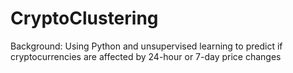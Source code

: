 # CryptoClustering

Background: Using Python and unsupervised learning to predict if cryptocurrencies are affected by 24-hour or 7-day price changes
